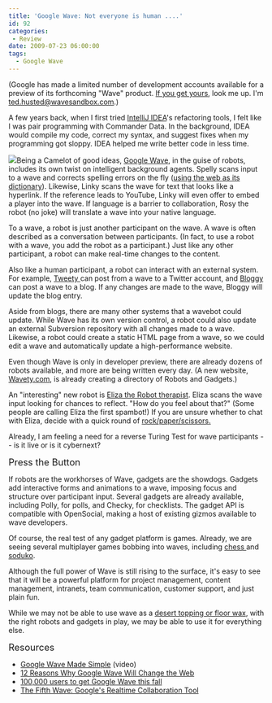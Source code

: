```yaml
---
title: 'Google Wave: Not everyone is human ....'
id: 92
categories:
 - Review
date: 2009-07-23 06:00:00
tags:
  - Google Wave
---
```


(Google has made a limited number of development accounts available for a preview of its forthcoming "Wave" product. [If you get yours](https://services.google.com/fb/forms/wavesignup/), look me up. I'm ted.husted@wavesandbox.com.)

A few years back, when I first tried [IntelliJ IDEA](http://www.jetbrains.com/)'s refactoring tools, I felt like I was pair programming with Commander Data. In the background, IDEA would compile my code, correct my syntax, and suggest fixes when my programming got sloppy. IDEA helped me write better code in less time.

[![](https://tedhusted.files.wordpress.com/2009/07/29e4c-waveiquette.png)](http://blog-wave.appspot.com/jaaron)Being a Camelot of good ideas, [Google Wave](http://tedhusted.blogspot.com/2009/07/fifth-wave-googles-real-time.html), in the guise of robots, includes its own twist on intelligent background agents. Spelly scans input to a wave and corrects spelling errors on the fly ([using the web as its dictionary](http://sheenonline.biz/2009/06/12-reasons-why-google-wave-will-change-the-web/)). Likewise, Linky scans the wave for text that looks like a hyperlink. If the reference leads to YouTube, Linky will even offer to embed a player into the wave. If language is a barrier to collaboration, Rosy the robot (no joke) will translate a wave into your native language.

To a wave, a robot is just another participant on the wave. A wave is often described as a conversation between participants. (In fact, to use a robot with a wave, you add the robot as a participant.) Just like any other participant, a robot can make real-time changes to the content.

Also like a human participant, a robot can interact with an external system. For example, [Tweety ](http://wavety.com/tweety-google-wave-robot/) can post from a wave to a Twitter account, and [Bloggy](http://wavety.com/bloggy-robot/) can post a wave to a blog. If any changes are made to the wave, Bloggy will update the blog entry.

Aside from blogs, there are many other systems that a wavebot could update. While Wave has its own version control, a robot could also update an external Subversion repository with all changes made to a wave. Likewise, a robot could create a static HTML page from a wave, so we could edit a wave and automatically update a high-performance website.

Even though Wave is only in developer preview, there are already dozens of robots available, and more are being written every day. (A new website, [Wavety.com](http://wavety.com/), is already creating a directory of Robots and Gadgets.)

An "interesting" new robot is [Eliza the Robot therapist](http://wavety.com/eliza-robot/). Eliza scans the wave input looking for chances to reflect. "How do you feel about that?" (Some people are calling Eliza the first spambot!) If you are unsure whether to chat with Eliza, decide with a quick round of [rock/paper/scissors](http://wavety.com/roshambo-robot/)[.](http://wavety.com/roshambo-robot/)

Already, I am feeling a need for a reverse Turing Test for wave participants -- is it live or is it cybernext?

<span style="font-size:130%;">Press the Button</span>

If robots are the workhorses of Wave, gadgets are the showdogs. Gadgets add interactive forms and animations to a wave, imposing focus and structure over participant input. Several gadgets are already available, including Polly, for polls, and Checky, for checklists. The gadget API is compatible with OpenSocial, making a host of existing gizmos available to wave developers.

Of course, the real test of any gadget platform is games. Already, we are seeing several multiplayer games bobbing into waves, including [chess ](http://wavety.com/play-chess-gadget/)and [soduko](http://wavety.com/sudoku-gadget/).

Although the full power of Wave is still rising to the surface, it's easy to see that it will be a powerful platform for project management, content management, intranets, team communication, customer support, and just plain fun.

While we may not be able to use wave as a [desert topping or floor wax](http://snltranscripts.jt.org/75/75ishimmer.phtml), with the right robots and gadgets in play, we may be able to use it for everything else.

<span style="font-size:130%;">Resources </span>

*   [Google Wave Made Simple](http://www.google.com/url?sa=D&amp;q=http%3A%2F%2Fwww.youtube.com%2Fwatch%3Fv%3DMS9AbePnE08) (video)
*   [12 Reasons Why Google Wave Will Change the Web](http://sheenonline.biz/2009/06/12-reasons-why-google-wave-will-change-the-web/)
*   [100,000 users to get Google Wave this fall](http://news.cnet.com/8301-27076_3-10291968-248.html)
*   [The Fifth Wave: Google's Realtime Collaboration Tool](http://tedhusted.blogspot.com/2009/07/fifth-wave-googles-real-time.html)